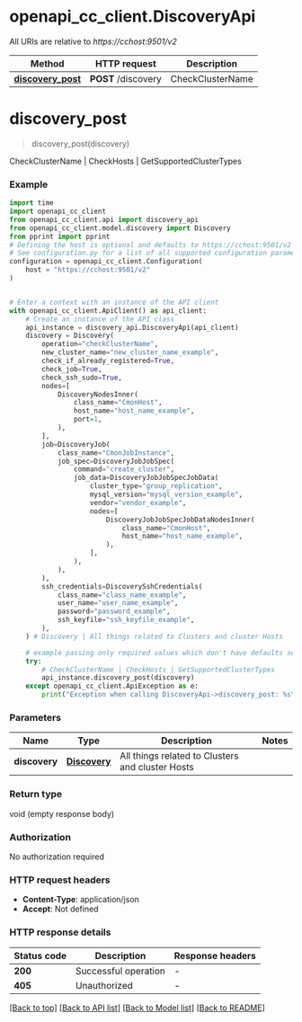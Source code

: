 # openapi_cc_client.DiscoveryApi

All URIs are relative to *https://cchost:9501/v2*

Method | HTTP request | Description
------------- | ------------- | -------------
[**discovery_post**](DiscoveryApi.md#discovery_post) | **POST** /discovery | CheckClusterName | CheckHosts | GetSupportedClusterTypes


# **discovery_post**
> discovery_post(discovery)

CheckClusterName | CheckHosts | GetSupportedClusterTypes

### Example


```python
import time
import openapi_cc_client
from openapi_cc_client.api import discovery_api
from openapi_cc_client.model.discovery import Discovery
from pprint import pprint
# Defining the host is optional and defaults to https://cchost:9501/v2
# See configuration.py for a list of all supported configuration parameters.
configuration = openapi_cc_client.Configuration(
    host = "https://cchost:9501/v2"
)


# Enter a context with an instance of the API client
with openapi_cc_client.ApiClient() as api_client:
    # Create an instance of the API class
    api_instance = discovery_api.DiscoveryApi(api_client)
    discovery = Discovery(
        operation="checkClusterName",
        new_cluster_name="new_cluster_name_example",
        check_if_already_registered=True,
        check_job=True,
        check_ssh_sudo=True,
        nodes=[
            DiscoveryNodesInner(
                class_name="CmonHost",
                host_name="host_name_example",
                port=1,
            ),
        ],
        job=DiscoveryJob(
            class_name="CmonJobInstance",
            job_spec=DiscoveryJobJobSpec(
                command="create_cluster",
                job_data=DiscoveryJobJobSpecJobData(
                    cluster_type="group_replication",
                    mysql_version="mysql_version_example",
                    vendor="vendor_example",
                    nodes=[
                        DiscoveryJobJobSpecJobDataNodesInner(
                            class_name="CmonHost",
                            host_name="host_name_example",
                        ),
                    ],
                ),
            ),
        ),
        ssh_credentials=DiscoverySshCredentials(
            class_name="class_name_example",
            user_name="user_name_example",
            password="password_example",
            ssh_keyfile="ssh_keyfile_example",
        ),
    ) # Discovery | All things related to Clusters and cluster Hosts

    # example passing only required values which don't have defaults set
    try:
        # CheckClusterName | CheckHosts | GetSupportedClusterTypes
        api_instance.discovery_post(discovery)
    except openapi_cc_client.ApiException as e:
        print("Exception when calling DiscoveryApi->discovery_post: %s\n" % e)
```


### Parameters

Name | Type | Description  | Notes
------------- | ------------- | ------------- | -------------
 **discovery** | [**Discovery**](Discovery.md)| All things related to Clusters and cluster Hosts |

### Return type

void (empty response body)

### Authorization

No authorization required

### HTTP request headers

 - **Content-Type**: application/json
 - **Accept**: Not defined


### HTTP response details

| Status code | Description | Response headers |
|-------------|-------------|------------------|
**200** | Successful operation |  -  |
**405** | Unauthorized |  -  |

[[Back to top]](#) [[Back to API list]](../README.md#documentation-for-api-endpoints) [[Back to Model list]](../README.md#documentation-for-models) [[Back to README]](../README.md)

